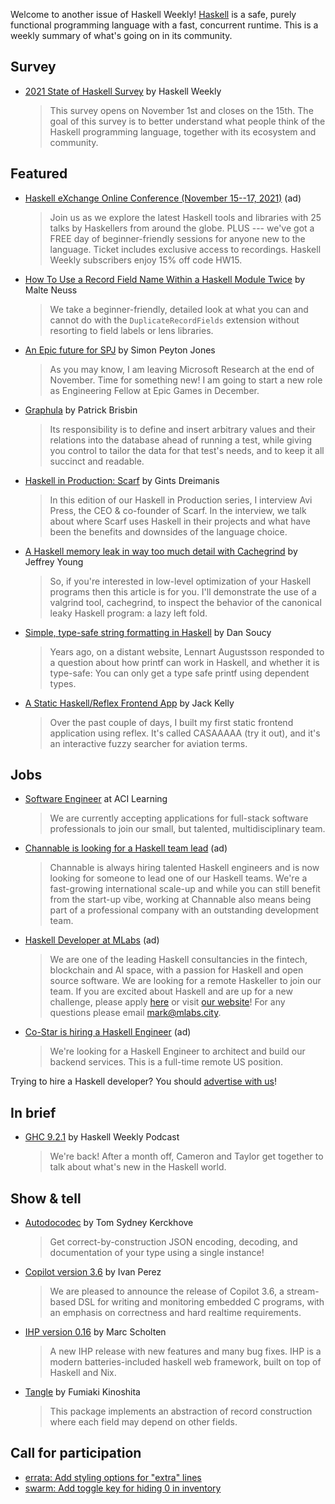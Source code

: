 Welcome to another issue of Haskell Weekly!
[Haskell](https://www.haskell.org) is a safe, purely functional programming language with a fast, concurrent runtime.
This is a weekly summary of what's going on in its community.

## Survey

<!-- Runs from 2021-11-04 to 2021-11-11. -->
- [2021 State of Haskell Survey](https://haskellweekly.news/survey/2021.html) by Haskell Weekly
  > This survey opens on November 1st and closes on the 15th. The goal of this survey is to better understand what people think of the Haskell programming language, together with its ecosystem and community.

## Featured

<!-- Runs from 2021-10-28 to 2021-11-11. -->
- [Haskell eXchange Online Conference (November 15--17, 2021)](https://events.skillsmatter.com/haskellx2021?utm_campaign=Conferences%20–%20Haskell%20eXchange&utm_source=email&utm_medium=email-ad&utm_content=haskell-weekly) (ad)
  > Join us as we explore the latest Haskell tools and libraries with 25 talks by Haskellers from around the globe. PLUS --- we've got a FREE day of beginner-friendly sessions for anyone new to the language.
Ticket includes exclusive access to recordings. Haskell Weekly subscribers enjoy 15% off code HW15.

- [How To Use a Record Field Name Within a Haskell Module Twice](https://lambdablob.com/posts/haskell-duplicate-record-fields-extension/) by Malte Neuss
  > We take a beginner-friendly, detailed look at what you can and cannot do with the `DuplicateRecordFields` extension without resorting to field labels or lens libraries.

- [An Epic future for SPJ](https://discourse.haskell.org/t/an-epic-future-for-spj/3573?u=taylorfausak) by Simon Peyton Jones
  > As you may know, I am leaving Microsoft Research at the end of November. Time for something new! I am going to start a new role as Engineering Fellow at Epic Games in December.

- [Graphula](https://tech.freckle.com/2021/11/01/graphula/) by Patrick Brisbin
  > Its responsibility is to define and insert arbitrary values and their relations into the database ahead of running a test, while giving you control to tailor the data for that test's needs, and to keep it all succinct and readable.

- [Haskell in Production: Scarf](https://serokell.io/blog/how-scarf-uses-haskell) by Gints Dreimanis
  > In this edition of our Haskell in Production series, I interview Avi Press, the CEO & co-founder of Scarf. In the interview, we talk about where Scarf uses Haskell in their projects and what have been the benefits and downsides of the language choice.

- [A Haskell memory leak in way too much detail with Cachegrind](https://www.tweag.io/blog/2021-11-04-haskell-profiling-cachegrind/) by Jeffrey Young
  > So, if you're interested in low-level optimization of your Haskell programs then this article is for you. I'll demonstrate the use of a valgrind tool, cachegrind, to inspect the behavior of the canonical leaky Haskell program: a lazy left fold.

- [Simple, type-safe string formatting in Haskell](https://danso.ca/blog/type-safe-printf/) by Dan Soucy
  > Years ago, on a distant website, Lennart Augustsson responded to a question about how printf can work in Haskell, and whether it is type-safe: You can only get a type safe printf using dependent types.

- [A Static Haskell/Reflex Frontend App](http://jackkelly.name/blog/archives/2021/11/09/a_static_haskell_reflex_frontend_app/) by Jack Kelly
  > Over the past couple of days, I built my first static frontend application using reflex. It's called CASAAAAA (try it out), and it's an interactive fuzzy searcher for aviation terms.

## Jobs

- [Software Engineer](https://acilearning.applytojob.com/apply/kjzAYJ1SPF/Software-Engineer?referrer=20210930010931J0GSUOJG1BPYT5ED) at ACI Learning
  > We are currently accepting applications for full-stack software professionals to join our small, but talented, multidisciplinary team.

<!-- Runs from 2021-11-04 to 2021-11-25. -->
- [Channable is looking for a Haskell team lead](https://jobs.channable.com/o/haskell-team-lead) (ad)
  > Channable is always hiring talented Haskell engineers and is now looking for someone to lead one of our Haskell teams. We're a fast-growing international scale-up and while you can still benefit from the start-up vibe, working at Channable also means being part of a professional company with an outstanding development team.

<!-- Runs from 2021-11-04 to 2022-01-20. -->
- [Haskell Developer at MLabs](https://apply.workable.com/mlabs/j/63DAAA4AEF/) (ad)
  > We are one of the leading Haskell consultancies in the fintech, blockchain and AI space, with a passion for Haskell and open source software. We are looking for a remote Haskeller to join our team. If you are excited about Haskell and are up for a new challenge, please apply [here](https://apply.workable.com/mlabs/j/63DAAA4AEF/) or visit [our website](https://mlabs.city/)! For any questions please email <mark@mlabs.city>.

<!-- Runs on 2021-11-11 only. -->
- [Co-Star is hiring a Haskell Engineer](https://boards.greenhouse.io/costar/jobs/4017494004) (ad)
  > We're looking for a Haskell Engineer to architect and build our backend services. This is a full-time remote US position.

Trying to hire a Haskell developer?
You should [advertise with us](https://haskellweekly.news/advertising.html)!

## In brief

- [GHC 9.2.1](https://haskellweekly.news/episode/55.html) by Haskell Weekly Podcast
  > We're back! After a month off, Cameron and Taylor get together to talk about what's new in the Haskell world.

## Show & tell

- [Autodocodec](https://twitter.com/kerckhove_ts/status/1456944356812808195) by Tom Sydney Kerckhove
  > Get correct-by-construction JSON encoding, decoding, and documentation of your type using a single instance!

- [Copilot version 3.6](https://np.reddit.com/r/haskell/comments/qq52p6/ann_copilot_36/) by Ivan Perez
  > We are pleased to announce the release of Copilot 3.6, a stream-based DSL for writing and monitoring embedded C programs, with an emphasis on correctness and hard realtime requirements.

- [IHP version 0.16](https://github.com/digitallyinduced/ihp/releases/tag/v0.16.0) by Marc Scholten
  > A new IHP release with new features and many bug fixes. IHP is a modern batteries-included haskell web framework, built on top of Haskell and Nix.

- [Tangle](https://hackage.haskell.org/package/tangle-0.1) by Fumiaki Kinoshita
  > This package implements an abstraction of record construction where each field may depend on other fields.

## Call for participation

-   [errata: Add styling options for "extra" lines](https://github.com/1Computer1/errata/issues/8)
-   [swarm: Add toggle key for hiding 0 in inventory](https://github.com/byorgey/swarm/issues/282)

